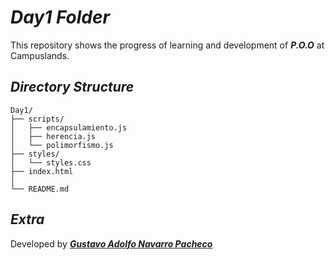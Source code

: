# *Day1 Folder*

This repository shows the progress of learning and development of __*P.O.O*__ at Campuslands.


## *Directory Structure*
```
Day1/
├── scripts/
│   ├── encapsulamiento.js
│   ├── herencia.js
│   └── polimorfismo.js
├── styles/
│   └── styles.css
├── index.html
│
└── README.md
```

## *Extra*

Developed by __*[Gustavo Adolfo Navarro Pacheco](https://github.com/GustavoAdolfoNavarroPacheco)*__